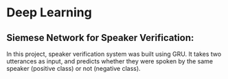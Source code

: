 # Deep Learning

## Siemese Network for Speaker Verification:
In this project, speaker verification system was built using GRU. It takes two utterances as input,
and predicts whether they were spoken by the same speaker (positive class) or not (negative class).
